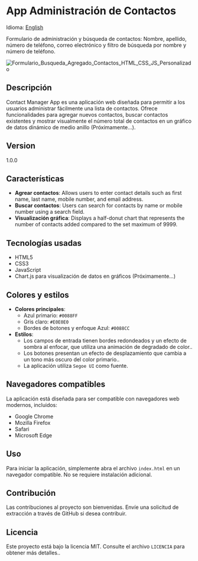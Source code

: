 # App Administración de Contactos
Idioma: [English](./README.md)

Formulario de administración y búsqueda de contactos:
Nombre, apellido, número de teléfono, correo electrónico y filtro de búsqueda por nombre y número de teléfono.

![Formulario_Busqueda_Agregado_Contactos_HTML_CSS_JS_Personalizado](https://github.com/RubenGamezTorrijos/AgendaContactos/assets/19588354/8e1ec341-01dc-4204-8b50-0e321d5f7252)

## Descripción
Contact Manager App es una aplicación web diseñada para permitir a los usuarios administrar fácilmente una lista de contactos. Ofrece funcionalidades para agregar nuevos contactos, buscar contactos existentes y mostrar visualmente el número total de contactos en un gráfico de datos dinámico de medio anillo (Próximamente...).

## Version
1.0.0

## Características
- **Agrear contactos**: Allows users to enter contact details such as first name, last name, mobile number, and email address.
- **Buscar contactos**: Users can search for contacts by name or mobile number using a search field.
- **Visualización gráfica**: Displays a half-donut chart that represents the number of contacts added compared to the set maximum of 9999.

## Tecnologías usadas
- HTML5
- CSS3
- JavaScript
- Chart.js para visualización de datos en gráficos (Próximamente...)

## Colores y estilos
- **Colores principales**:
  - Azul primario: `#0088FF`
  - Gris claro: `#E0E0E0`
  - Bordes de botones y enfoque Azul: `#0088CC`
- **Estilos**:
  - Los campos de entrada tienen bordes redondeados y un efecto de sombra al enfocar, que utiliza una animación de degradado de color..
  - Los botones presentan un efecto de desplazamiento que cambia a un tono más oscuro del color primario..
  - La aplicación utiliza `Segoe UI` como fuente.

## Navegadores compatibles
La aplicación está diseñada para ser compatible con navegadores web modernos, incluidos:
- Google Chrome
- Mozilla Firefox
- Safari
- Microsoft Edge

## Uso
Para iniciar la aplicación, simplemente abra el archivo `index.html` en un navegador compatible. No se requiere instalación adicional.

## Contribución
Las contribuciones al proyecto son bienvenidas. Envíe una solicitud de extracción a través de GitHub si desea contribuir.

## Licencia
Este proyecto está bajo la licencia MIT. Consulte el archivo `LICENCIA` para obtener más detalles..
